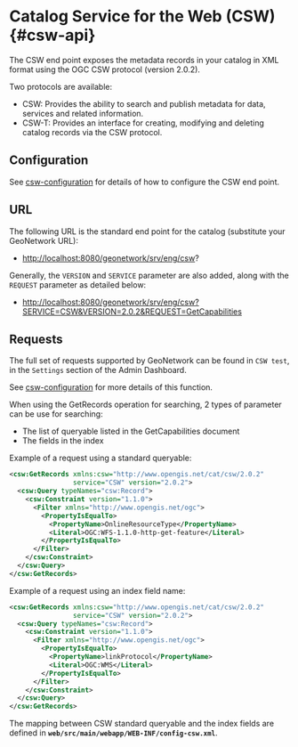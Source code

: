 # Catalog Service for the Web (CSW) {#csw-api}

The CSW end point exposes the metadata records in your catalog in XML format using the OGC CSW protocol (version 2.0.2).

Two protocols are available:

-   CSW: Provides the ability to search and publish metadata for data, services and related information.
-   CSW-T: Provides an interface for creating, modifying and deleting catalog records via the CSW protocol.

## Configuration

See [csw-configuration](csw-configuration.md) for details of how to configure the CSW end point.

## URL

The following URL is the standard end point for the catalog (substitute your GeoNetwork URL):

-   <http://localhost:8080/geonetwork/srv/eng/csw>?

Generally, the `VERSION` and `SERVICE` parameter are also added, along with the `REQUEST` parameter as detailed below:

-   <http://localhost:8080/geonetwork/srv/eng/csw?SERVICE=CSW&VERSION=2.0.2&REQUEST=GetCapabilities>

## Requests

The full set of requests supported by GeoNetwork can be found in `CSW test`, in the `Settings` section of the Admin Dashboard.

See [csw-configuration](csw-configuration.md) for more details of this function.

When using the GetRecords operation for searching, 2 types of parameter can be use for searching:

-   The list of queryable listed in the GetCapabilities document
-   The fields in the index

Example of a request using a standard queryable:

``` xml
<csw:GetRecords xmlns:csw="http://www.opengis.net/cat/csw/2.0.2"
                service="CSW" version="2.0.2">
  <csw:Query typeNames="csw:Record">
    <csw:Constraint version="1.1.0">
      <Filter xmlns="http://www.opengis.net/ogc">
        <PropertyIsEqualTo>
          <PropertyName>OnlineResourceType</PropertyName>
          <Literal>OGC:WFS-1.1.0-http-get-feature</Literal>
        </PropertyIsEqualTo>
      </Filter>
    </csw:Constraint>
  </csw:Query>
</csw:GetRecords>
```

Example of a request using an index field name:

``` xml
<csw:GetRecords xmlns:csw="http://www.opengis.net/cat/csw/2.0.2"
                service="CSW" version="2.0.2">
  <csw:Query typeNames="csw:Record">
    <csw:Constraint version="1.1.0">
      <Filter xmlns="http://www.opengis.net/ogc">
        <PropertyIsEqualTo>
          <PropertyName>linkProtocol</PropertyName>
          <Literal>OGC:WMS</Literal>
        </PropertyIsEqualTo>
      </Filter>
    </csw:Constraint>
  </csw:Query>
</csw:GetRecords>
```

The mapping between CSW standard queryable and the index fields are defined in **`web/src/main/webapp/WEB-INF/config-csw.xml`**.

